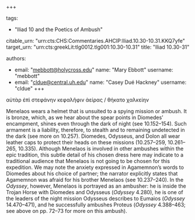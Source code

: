 +++

tags:
- "Iliad 10 and the Poetics of Ambush"

citable_urn: "urn:cts:CHS:Commentaries.AHCIP:Iliad.10.30-10.31.KKQ7yfe"
target_urn: "urn:cts:greekLit:tlg0012.tlg001:10.30-10.31"
title: "Iliad 10.30-31"

authors:
- email: "mebbott@holycross.edu"
  name: "Mary Ebbott"
  username: "mebbott"
- email: "cldue@central.uh.edu"
  name: "Casey Dué Hackney"
  username: "cldue"
+++

<p>αὐτὰρ ἐπὶ στεφάνην κεφαλῆφιν ἀείρας / θήκατο χαλκείην</p><p>Menelaos wears a helmet that is unsuited to a spying mission or ambush. It is bronze, which, as we hear about the spear points in Diomedes’ encampment, shines even through the dark of night (see 10.152–154). Such armament is a liability, therefore, to stealth and to remaining undetected in the dark (see more on 10.257). Diomedes, Odysseus, and Dolon all wear leather caps to protect their heads on these missions (10.257–259, 10.261–265, 10.335). Although Menelaos is involved in other ambushes within the epic tradition, this subtle detail of his chosen dress here may indicate to a traditional audience that Menelaos is not going to be chosen for this expedition. We may note the anxiety expressed in Agamemnon’s words to Diomedes about his choice of partner; the narrator explicitly states that Agamemnon was afraid for his brother Menelaos (see 10.237–240). In the <em>Odyssey</em>, however, Menelaos is portrayed as an ambusher: he is inside the Trojan Horse with Diomedes and Odysseus (<em>Odyssey</em> 4.280), he is one of the leaders of the night mission Odysseus describes to Eumaios (<em>Odyssey</em> 14.470–471), and he successfully ambushes Proteus (<em>Odyssey</em> 4.388–463; see above on pp. 72–73 for more on this ambush).</p>